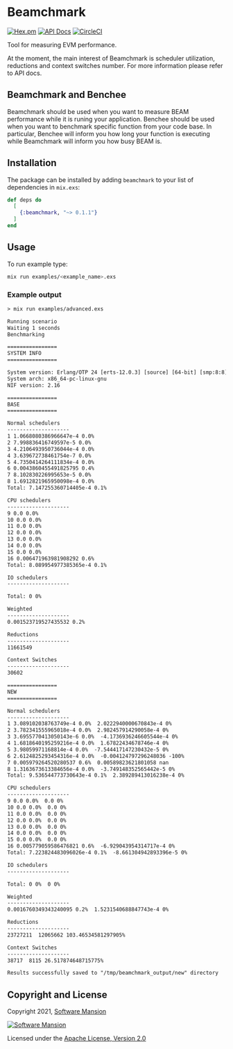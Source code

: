 # Beamchmark
[![Hex.pm](https://img.shields.io/hexpm/v/beamchmark.svg)](https://hex.pm/packages/beamchmark)
[![API Docs](https://img.shields.io/badge/api-docs-yellow.svg?style=flat)](https://hexdocs.pm/beamchmark)
[![CircleCI](https://circleci.com/gh/membraneframework/beamchmark.svg?style=svg)](https://circleci.com/gh/membraneframework/beamchmark)

Tool for measuring EVM performance.

At the moment, the main interest of Beamchmark is scheduler utilization, reductions and context switches number.
For more information please refer to API docs.

## Beamchmark and Benchee
Beamchmark should be used when you want to measure BEAM performance while it is runing your application.
Benchee should be used when you want to benchmark specific function from your code base.
In particular, Benchee will inform you how long your function is executing while Beamchmark will inform you
how busy BEAM is.

## Installation

The package can be installed by adding `beamchmark` to your list of dependencies in `mix.exs`:

```elixir
def deps do
  [
    {:beamchmark, "~> 0.1.1"}
  ]
end
```

## Usage
To run example type: 

```bash
mix run examples/<example_name>.exs
```

### Example output

```txt
> mix run examples/advanced.exs

Running scenario
Waiting 1 seconds
Benchmarking

================
SYSTEM INFO
================

System version: Erlang/OTP 24 [erts-12.0.3] [source] [64-bit] [smp:8:8] [ds:8:8:10] [async-threads:1] [jit]
System arch: x86_64-pc-linux-gnu
NIF version: 2.16

================
BASE
================

Normal schedulers
--------------------
1 1.0668080386966647e-4 0.0%
2 7.998836416749597e-5 0.0%
3 4.2106493950736044e-4 0.0%
4 3.639672738461754e-7 0.0%
5 4.7350414264111834e-4 0.0%
6 0.0043860455491825795 0.4%
7 8.102830226995653e-5 0.0%
8 1.6912821965950098e-4 0.0%
Total: 7.147255360714405e-4 0.1%

CPU schedulers
--------------------
9 0.0 0.0%
10 0.0 0.0%
11 0.0 0.0%
12 0.0 0.0%
13 0.0 0.0%
14 0.0 0.0%
15 0.0 0.0%
16 0.006471963981908292 0.6%
Total: 8.089954977385365e-4 0.1%

IO schedulers
--------------------

Total: 0 0%

Weighted
--------------------
0.001523719527435532 0.2%

Reductions
--------------------
11661549

Context Switches
--------------------
30602

================
NEW
================

Normal schedulers
--------------------
1 3.089102038763749e-4 0.0%  2.0222940000670843e-4 0%
2 3.782341555965018e-4 0.0%  2.982457914290058e-4 0%
3 3.6955770413050143e-6 0.0%  -4.1736936246605544e-4 0%
4 1.6818640195259216e-4 0.0%  1.67822434678746e-4 0%
5 3.98059971168814e-4 0.0%  -7.544417147230432e-5 0%
6 2.6124825293454316e-4 0.0%  -0.004124797296248036 -100%
7 0.005979264520280537 0.6%  0.00589823621801058 nan
8 1.3163673613384656e-4 0.0%  -3.749148352565442e-5 0%
Total: 9.536544773730643e-4 0.1%  2.389289413016238e-4 0%

CPU schedulers
--------------------
9 0.0 0.0%  0.0 0%
10 0.0 0.0%  0.0 0%
11 0.0 0.0%  0.0 0%
12 0.0 0.0%  0.0 0%
13 0.0 0.0%  0.0 0%
14 0.0 0.0%  0.0 0%
15 0.0 0.0%  0.0 0%
16 0.005779059586476821 0.6%  -6.929043954314717e-4 0%
Total: 7.223824483096026e-4 0.1%  -8.661304942893396e-5 0%

IO schedulers
--------------------

Total: 0 0%  0 0%

Weighted
--------------------
0.0016760349343240095 0.2%  1.5231540688847743e-4 0%

Reductions
--------------------
23727211  12065662 103.46534581297905%

Context Switches
--------------------
38717  8115 26.517874648715775%

Results successfully saved to "/tmp/beamchmark_output/new" directory
```

## Copyright and License

Copyright 2021, [Software Mansion](https://swmansion.com/?utm_source=git&utm_medium=readme&utm_campaign=beamchmark)

[![Software Mansion](https://logo.swmansion.com/logo?color=white&variant=desktop&width=200&tag=membrane-github)](https://swmansion.com/?utm_source=git&utm_medium=readme&utm_campaign=beamchmark)

Licensed under the [Apache License, Version 2.0](LICENSE)

